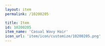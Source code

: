 ```yaml
---
layout: item
permalink: /10200205

title: Item
id: 10200205
item_name: 'Casual Wavy Hair'
icon_url: 'item/icon/customize/10200205.png'
---
```

